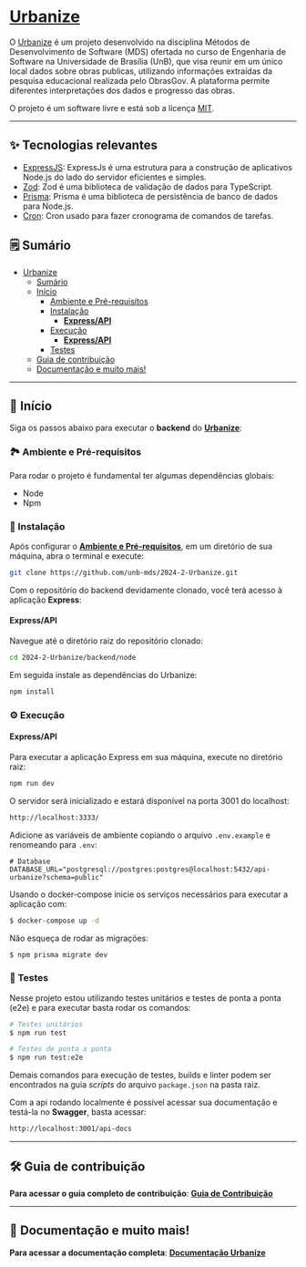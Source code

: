 # [Urbanize](#)

O [Urbanize](#) é um projeto desenvolvido na disciplina Métodos de Desenvolvimento de Software (MDS) ofertada no curso de Engenharia de Software na Universidade de Brasília (UnB), que visa reunir em um único local dados sobre obras publicas, utilizando informações extraídas da pesquisa educacional realizada pelo ObrasGov. A plataforma permite diferentes interpretações dos dados e progresso das obras.

O projeto é um software livre e está sob a licença [MIT](./LICENSE).

---

## ✨ Tecnologias relevantes

- [ExpressJS](https://expressjs.com/pt-br/): ExpressJs é uma estrutura para a construção de aplicativos Node.js do lado do servidor eficientes e simples.
- [Zod](https://zod.dev): Zod é uma biblioteca de validação de dados para TypeScript.
- [Prisma](https://www.prisma.io/): Prisma é uma biblioteca de persistência de banco de dados para Node.js.
- [Cron](https://www.npmjs.com/package/cron): Cron usado para fazer cronograma de comandos de tarefas.

## 🗒️ Sumário

- [Urbanize](#urbanize)
  - [ Sumário](#️-sumário)
  - [ Início](#-início)
    - [ Ambiente e Pré-requisitos](#️-ambiente-e-pré-requisitos)
    - [Instalação](#-instalação)
      - [**Express/API**](#expressapi)
    - [Execução](#️-execução)
      - [**Express/API**](#expressapi-1)
    - [ Testes](#️-testes)
  - [ Guia de contribuição](#️-guia-de-contribuição)
  - [Documentação e muito mais!](#-documentação-e-muito-mais)

---

## 🏁 Início

Siga os passos abaixo para executar o **backend** do [**Urbanize**](#):

### 🏞️ Ambiente e Pré-requisitos

Para rodar o projeto é fundamental ter algumas dependências globais:

- Node
- Npm

### 📲 Instalação

Após configurar o [**Ambiente e Pré-requisitos**](https://unb-mds.github.io/2024-1-EducaMinas-frontend/environment/), em um diretório de sua máquina, abra o terminal e execute:

```bash
git clone https://github.com/unb-mds/2024-2-Urbanize.git
```

Com o repositório do backend devidamente clonado, você terá acesso à aplicação **Express**:

#### **Express/API**

Navegue até o diretório raiz do repositório clonado:

```bash
cd 2024-2-Urbanize/backend/node
```
Em seguida instale as dependências do Urbanize:

```bash
npm install
```

### ⚙️ Execução

#### **Express/API**

Para executar a aplicação Express em sua máquina, execute no diretório raiz:

```bash
npm run dev
```
O servidor será inicializado e estará disponível na porta 3001 do localhost:

```bash
http://localhost:3333/
```

Adicione as variáveis de ambiente copiando o arquivo `.env.example` e renomeando para `.env`:

```properties
# Database
DATABASE_URL="postgresql://postgres:postgres@localhost:5432/api-urbanize?schema=public"
```

Usando o docker-compose inicie os serviços necessários para executar a aplicação com:

```bash
$ docker-compose up -d
```

Não esqueça de rodar as migrações:

```bash
$ npm prisma migrate dev
```

### 🧪 Testes

Nesse projeto estou utilizando testes unitários e testes de ponta a ponta (e2e) e para executar basta rodar os comandos:

```bash
# Testes unitários
$ npm run test

# Testes de ponta a ponta
$ npm run test:e2e
```

Demais comandos para execução de testes, builds e linter podem ser encontrados na guia _scripts_  do arquivo `package.json` na pasta raiz.

Com a api rodando localmente é possível acessar sua documentação e testá-la no **Swagger**, basta acessar:

```bash
http://localhost:3001/api-docs
```
---

## 🛠️ Guia de contribuição

**Para acessar o guia completo de contribuição**: [**Guia de Contribuição**](https://unb-mds.github.io/2024-2-Urbanize/)

---

## 📒 Documentação e muito mais!

**Para acessar a documentação completa**: [**Documentação Urbanize**](https://unb-mds.github.io/2024-2-Urbanize/)


